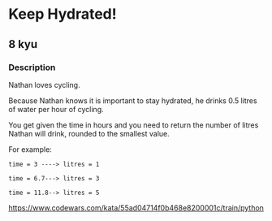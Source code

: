 # Keep Hydrated!
## 8 kyu
### Description
Nathan loves cycling.

Because Nathan knows it is important to stay hydrated, he drinks 0.5 litres of water per hour of cycling.

You get given the time in hours and you need to return the number of litres Nathan will drink, rounded to the smallest value.

For example:
```
time = 3 ----> litres = 1

time = 6.7---> litres = 3

time = 11.8--> litres = 5
```

https://www.codewars.com/kata/55ad04714f0b468e8200001c/train/python